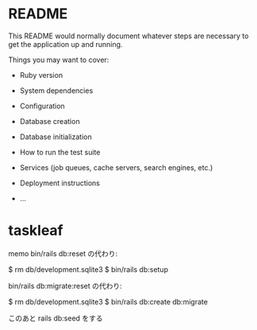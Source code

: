 # README

This README would normally document whatever steps are necessary to get the
application up and running.

Things you may want to cover:

* Ruby version

* System dependencies

* Configuration

* Database creation

* Database initialization

* How to run the test suite

* Services (job queues, cache servers, search engines, etc.)

* Deployment instructions

* ...
# taskleaf
memo
bin/rails db:reset の代わり:

$ rm db/development.sqlite3
$ bin/rails db:setup


bin/rails db:migrate:reset の代わり:

$ rm db/development.sqlite3
$ bin/rails db:create db:migrate

このあと
rails db:seed
をする